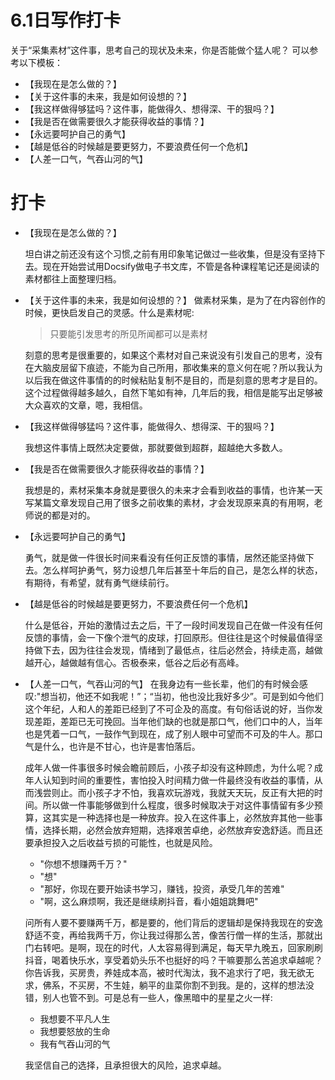 # 6.1日写作打卡
关于“采集素材”这件事，思考自己的现状及未来，你是否能做个猛人呢？
可以参考以下模板：
- 【我现在是怎么做的？】
- 【关于这件事的未来，我是如何设想的？】
- 【我这样做得够猛吗？这件事，能做得久、想得深、干的狠吗？】
- 【我是否在做需要很久才能获得收益的事情？】
- 【永远要呵护自己的勇气】
- 【越是低谷的时候越是要更努力，不要浪费任何一个危机】
- 【人差一口气，气吞山河的气】


# 打卡

- 【我现在是怎么做的？】

    坦白讲之前还没有这个习惯,之前有用印象笔记做过一些收集，但是没有坚持下去。现在开始尝试用Docsify做电子书文库，不管是各种课程笔记还是阅读的素材都往上面整理归档。

- 【关于这件事的未来，我是如何设想的？】
    做素材采集，是为了在内容创作的时候，更快启发自己的灵感。什么是素材呢:
    > 只要能引发思考的所见所闻都可以是素材

    刻意的思考是很重要的，如果这个素材对自己来说没有引发自己的思考，没有在大脑皮层留下痕迹，不能为自己所用，那收集来的意义何在呢？所以我认为以后我在做这件事情的的时候粘贴复制不是目的，而是刻意的思考才是目的。这个过程做得越多越久，自然下笔如有神，几年后的我，相信是能写出足够被大众喜欢的文章，嗯，我相信。

- 【我这样做得够猛吗？这件事，能做得久、想得深、干的狠吗？】

    我想这件事情上既然决定要做，那就要做到超群，超越绝大多数人。

- 【我是否在做需要很久才能获得收益的事情？】

    我想是的，素材采集本身就是要很久的未来才会看到收益的事情，也许某一天写某篇文章发现自己用了很多之前收集的素材，才会发现原来真的有用啊，老师说的都是对的。
- 【永远要呵护自己的勇气】

    勇气，就是做一件很长时间来看没有任何正反馈的事情，居然还能坚持做下去。怎么样呵护勇气，努力设想几年后甚至十年后的自己，是怎么样的状态，有期待，有希望，就有勇气继续前行。
- 【越是低谷的时候越是要更努力，不要浪费任何一个危机】

    什么是低谷，开始的激情过去之后，干了一段时间发现自己在做一件没有任何反馈的事情，会一下像个泄气的皮球，打回原形。但往往是这个时候最值得坚持做下去，因为往往会发现，情绪到了最低点，往后必然会，持续走高，越做越开心，越做越有信心。否极泰来，低谷之后必有高峰。
- 【人差一口气，气吞山河的气】
    在我身边有一些长辈，他们的有时候会感叹:"想当初，他还不如我呢！”；“当初，他也没比我好多少”。可是到如今他们这个年纪，人和人的差距已经到了不可企及的高度。有句俗话说的好，当你发现差距，差距已无可挽回。当年他们缺的也就是那口气，他们口中的人，当年也是凭着一口气，一鼓作气到现在，成了别人眼中可望而不可及的牛人。那口气是什么，也许是不甘心，也许是害怕落后。
    
    成年人做一件事很多时候会瞻前顾后，小孩子却没有这种顾虑，为什么呢？成年人认知到时间的重要性，害怕投入时间精力做一件最终没有收益的事情，从而浅尝则止。而小孩子才不怕，我喜欢玩游戏，我就天天玩，反正有大把的时间。所以做一件事能够做到什么程度，很多时候取决于对这件事情留有多少预算，这其实是一种选择也是一种放弃。投入在这件事上，必然放弃其他一些事情，选择长期，必然会放弃短期，选择艰苦卓绝，必然放弃安逸舒适。而且还要承担投入之后收益亏损的可能性，也就是风险。

    - "你想不想赚两千万？"
    - "想"
    - "那好，你现在要开始读书学习，赚钱，投资，承受几年的苦难" 
    - "啊，这么麻烦啊，我还是继续刷抖音，看小姐姐跳舞吧"

    问所有人要不要赚两千万，都是要的，他们背后的逻辑却是保持我现在的安逸舒适不变，再给我两千万，你让我过得那么苦，像苦行僧一样的生活，那就出门右转吧。是啊，现在的时代，人太容易得到满足，每天早九晚五，回家刷刷抖音，喝着快乐水，享受着奶头乐不也挺好的吗？干嘛要那么苦追求卓越呢？你告诉我，买房贵，养娃成本高，被时代淘汰，我不追求行了吧，我无欲无求，佛系，不买房，不生娃，躺平的韭菜你割不到我。是的，这样的想法没错，别人也管不到。可是总有一些人，像黑暗中的星星之火一样:
    - 我想要不平凡人生
    - 我想要怒放的生命 
    - 我有气吞山河的气

    我坚信自己的选择，且承担很大的风险，追求卓越。